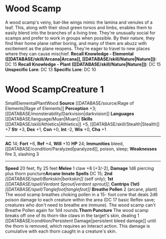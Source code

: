 ﻿---
ac: '14'
alignment: null
all_resistance: null
burrow_speed: null
charisma: '+1'
climb_speed: null
constitution: '+0'
creature_ability:
- Breathe Pollen
- Thorn Puncture
creature_family: '[[DATABASE/monsterfamily/Elemental, Mephit|Elemental, Mephit]]'
description: 'A wood scamp''s veiny, bat-like wings mimic the lamina and venules of
  a leaf. This, along with their stout green torsos and limbs, enables them to easily
  blend into the branches of a living tree. They''re unusually social for scamps and
  prefer to work in groups when possible. By their nature, they find their home plane
  rather boring, and many of them are abuzz with excitement as the plane reopens.
  They''re eager to travel to new places where they can cause mischief.<br/><br/><b><u>Recall
  Knowledge - Elemental</u> ( [[DATABASE/skill/Arcana|Arcana]] , [[DATABASE/skill/Nature|Nature]]
  )</b>: DC 15<br/><b><u>Recall Knowledge - Plant</u> ( [[DATABASE/skill/Nature|Nature]]
  )</b>: DC 15<br/><b><u>Unspecific Lore</u></b>: DC 13<br/><b><u>Specific Lore</u></b>:
  DC 10'
dexterity: '+1'
element: Wood
fly_speed: '25'
fortitude: '+6'
hardness: null
hp: '24'
id: '2670'
immunity:
- bleed
- '[[DATABASE/condition/Paralyzed|paralyzed]]'
- '[[DATABASE/trait/Poison|poison]]'
- '[[DATABASE/trait/Sleep|sleep]]'
intelligence: '-2'
land_speed: '20'
language:
- '[[DATABASE/language/Muan|Muan]]'
level: '1'
max_speed: '25'
name: Wood Scamp
perception: '+3'
rarity: Common
reflex: '+4'
resistance: null
rus_type_level: null
school: null
sense:
- '[[DATABASE/monsterability/Darkvision|darkvision]]'
size: Small
skill:
- '[[DATABASE/skill/Athletics|Athletics]] +5'
- '[[DATABASE/skill/Stealth|Stealth]] +7'
source: '[[DATABASE/source/Rage of Elements|Rage of Elements]]'
speed:
- 20 feet
- fly 25 feet
spell:
- '[[DATABASE/spell/Barkskin|Barkskin]]'
- '[[DATABASE/spell/Tanglefoot|Tanglefoot]]'
- '[[DATABASE/spell/Verdant Sprout|Verdant Sprout]]'
strength: '+3'
strength_req: '3'
strongest_save:
- Will
swim_speed: null
trait:
- '[[DATABASE/trait/Elemental|Elemental]]'
- '[[DATABASE/trait/Plant|Plant]]'
- '[[DATABASE/trait/Wood|Wood]]'
type: Creature
vision: Darkvision
weakest_save:
- Reflex
weakness:
- '[[DATABASE/trait/Fire|fire]] 3'
- slashing 3
will: '+10'
wisdom: '+0'

---
# Wood Scamp

A wood scamp's veiny, bat-like wings mimic the lamina and venules of a leaf. This, along with their stout green torsos and limbs, enables them to easily blend into the branches of a living tree. They're unusually social for scamps and prefer to work in groups when possible. By their nature, they find their home plane rather boring, and many of them are abuzz with excitement as the plane reopens. They're eager to travel to new places where they can cause mischief.
**Recall Knowledge - Elemental ([[DATABASE/skill/Arcana|Arcana]], [[DATABASE/skill/Nature|Nature]])**: DC 15
**Recall Knowledge - Plant ([[DATABASE/skill/Nature|Nature]])**: DC 15
**Unspecific Lore**: DC 13
**Specific Lore**: DC 10

# Wood Scamp<span class="item-type">Creature 1</span>

<span class="trait-size item-trait">Small</span><span class="item-trait">Elemental</span><span class="item-trait">Plant</span><span class="item-trait">Wood</span>
**Source** [[DATABASE/source/Rage of Elements|Rage of Elements]]
**Perception** +3; [[DATABASE/monsterability/Darkvision|darkvision]]
**Languages** [[DATABASE/language/Muan|Muan]]
**Skills** [[DATABASE/skill/Athletics|Athletics]] +5, [[DATABASE/skill/Stealth|Stealth]] +7
**Str** +3, **Dex** +1, **Con** +0, **Int** -2, **Wis** +0, **Cha** +1

---
**AC** 14; **Fort** +6, **Ref** +4, **Will** +10
**HP** 24; **Immunities** bleed, [[DATABASE/condition/Paralyzed|paralyzed]], poison, sleep; **Weaknesses** fire 3, slashing 3

---
**Speed** 20 feet, fly 25 feet
<span class="in-box-ability">**Melee** <span class="action-icon">1</span> claw +8 [+3/-2], **Damage** 1d6 piercing plus thorn puncture</span>**Arcane Innate Spells** DC 15; **2nd** _[[DATABASE/spell/Barkskin|barkskin]]_ (self only); **1st** _[[DATABASE/spell/Verdant Sprout|verdant sprout]]_; **Cantrips** **(1st)** _[[DATABASE/spell/Tanglefoot|tanglefoot]]_
<span class="in-box-ability">**Breathe Pollen** <span class="action-icon">2</span> (arcane, plant) The wood scamp breathes choking pollen in a 15- foot cone that deals 2d6 poison damage to each creature within the area (DC 17 basic Reflex save; creatures who don't need to breathe are immune). The wood scamp can't Breathe Pollen again for 1d4 rounds.</span><span class="in-box-ability">**Thorn Puncture** The wood scamp breaks off one of its thorn-like claws in the target's skin, dealing 1 [[DATABASE/condition/Persistent Damage|persistent bleed damage]] until the thorn is removed, which requires an Interact action. This damage is cumulative with each thorn caught in a creature's skin.</span>